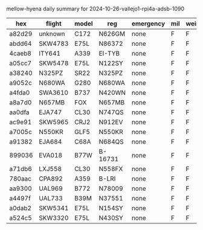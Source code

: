 mellow-hyena daily summary for 2024-10-26-vallejo1-rpi4a-adsb-1090

|hex|flight|model|reg|emergency|mil|weirdo|
|--|--|--|--|--|--|--|
|a82d29|unknown|C172|N626GM|none|F|F|
|abdd64|SKW4783|E75L|N86372|none|F|F|
|4caeb8|ITY641|A339|EI-TYB|none|F|F|
|a05cc7|SKW5478|E75L|N122SY|none|F|F|
|a38240|N325PZ|SR22|N325PZ|none|F|F|
|a9052c|N680WA|G280|N680WA|none|F|F|
|a4fda0|SWA3610|B737|N420WN|none|F|F|
|a8a7d0|N657MB|FOX|N657MB|none|F|F|
|aa0dfa|EJA747|CL30|N747QS|none|F|F|
|ac9e91|SKW5965|CRJ2|N912EV|none|F|F|
|a7005c|N550KR|GLF5|N550KR|none|F|F|
|a91382|EJA684|C68A|N684QS|none|F|F|
|899036|EVA018|B77W|B-16731|none|F|F|
|a71db6|LXJ558|CL30|N558FX|none|F|F|
|780aac|CPA892|A359|B-LRI|none|F|F|
|aa9300|UAL969|B772|N78009|none|F|F|
|a4497f|UAL733|B39M|N37551|none|F|F|
|a0dab2|SKW5341|E75L|N154SY|none|F|F|
|a524c5|SKW3320|E75L|N430SY|none|F|F|
